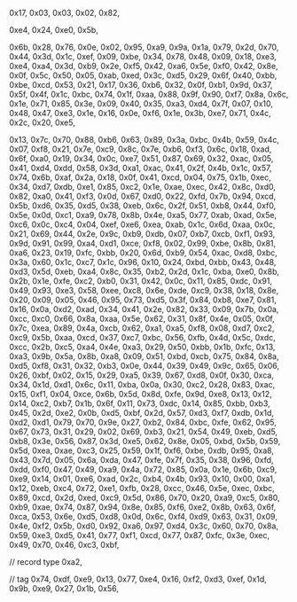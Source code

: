 0x17, 0x03, 0x03, 0x02, 0x82,

0xe4, 0x24, 0xe0, 0x5b,

0x6b, 0x28, 0x76, 0x0e, 0x02, 0x95, 0xa9, 0x9a, 0x1a, 0x79,
0x2d, 0x70, 0x44, 0x3d, 0x1c, 0xef, 0x09, 0xbe, 0x34, 0x78,
0x48, 0x09, 0x18, 0xe3, 0xe4, 0xa4, 0x3d, 0xb9, 0x2e, 0xf5,
0x42, 0xa6, 0x5e, 0xf0, 0x42, 0x8e, 0x0f, 0x5c, 0x50, 0x05,
0xab, 0xed, 0x3c, 0xd5, 0x29, 0x6f, 0x40, 0xbb, 0xbe, 0xcd,
0x53, 0x21, 0x17, 0x36, 0xb6, 0x32, 0x0f, 0xb1, 0x9d, 0x37,
0x5f, 0x4f, 0x1c, 0xbc, 0x74, 0x1f, 0xaa, 0x88, 0x9f, 0x90,
0xf7, 0x8a, 0x6c, 0x1e, 0x71, 0x85, 0x3e, 0x09, 0x40, 0x35,
0xa3, 0xd4, 0x7f, 0x07, 0x10, 0x48, 0x47, 0xe3, 0x1e, 0x16,
0x0e, 0xf6, 0x1e, 0x3b, 0xe7, 0x71, 0x4c, 0x2c, 0x20, 0xe5,

0x13, 0x7c, 0x70, 0x88, 0xb6,
0x63, 0x89, 0x3a, 0xbc, 0x4b, 0x59, 0x4c, 0x07, 0xf8, 0x21,
0x7e, 0xc9, 0x8c, 0x7e, 0xb6, 0xf3, 0x6c, 0x18, 0xad, 0x6f,
0xa0, 0x19, 0x34, 0x0c, 0xe7, 0x51, 0x87, 0x69, 0x32, 0xac,
0x05, 0x41, 0xd4, 0xdd, 0x58, 0x3d, 0xa1, 0xac, 0x41, 0x2f,
0x4b, 0x1c, 0x57, 0x74, 0x6b, 0xaf, 0x2a, 0x18, 0x0f, 0x41,
0xcd, 0x04, 0x75, 0x1b, 0xec, 0x34, 0xd7, 0xdb, 0xe1, 0x85,
0xc2, 0x1e, 0xae, 0xec, 0x42, 0x8c, 0xd0, 0x82, 0xa0, 0x41,
0xf3, 0x0d, 0x67, 0xd0, 0x22, 0xfd, 0x7b, 0x94, 0xcd, 0x5b,
0xd6, 0x35, 0xd5, 0x38, 0xeb, 0x6c, 0x2f, 0x51, 0xb8, 0x44,
0xf0, 0x5e, 0x0d, 0xc1, 0xa9, 0x78, 0x8b, 0x4e, 0xa5, 0x77,
0xab, 0xad, 0x5e, 0xc6, 0x0c, 0xc4, 0x04, 0xef, 0xe6, 0xea,
0xab, 0x1c, 0x6d, 0xaa, 0x0c, 0x21, 0x69, 0x44, 0x2e, 0x9c,
0xb9, 0xdb, 0x07, 0xb7, 0xcb, 0xf1, 0x93, 0x9d, 0x91, 0x99,
0xa4, 0xd1, 0xce, 0xf8, 0x02, 0x99, 0xbe, 0x8b, 0x81, 0xa6,
0x23, 0x19, 0xfc, 0xbb, 0x20, 0x6d, 0xb9, 0x54, 0xac, 0xd8,
0xbc, 0x3a, 0x60, 0x1c, 0xc7, 0x1c, 0x96, 0x10, 0x24, 0xbd,
0xbb, 0x43, 0x48, 0xd3, 0x5d, 0xeb, 0xa4, 0x8c, 0x35, 0xb2,
0x2d, 0x1c, 0xba, 0xe0, 0x8b, 0x2b, 0x1e, 0xfe, 0xc2, 0xb0,
0x31, 0x42, 0x0c, 0x11, 0x85, 0xdc, 0x91, 0x49, 0x93, 0xe3,
0x58, 0xee, 0xc8, 0x6e, 0xde, 0xc9, 0x38, 0x18, 0x8e, 0x20,
0x09, 0x05, 0x46, 0x95, 0x73, 0xd5, 0x3f, 0x84, 0xb8, 0xe7,
0x81, 0x16, 0x0a, 0xd2, 0xad, 0x34, 0x41, 0x2e, 0x82, 0x33,
0x09, 0x7b, 0x0a, 0xcc, 0xc0, 0x66, 0x8a, 0xaa, 0x5e, 0x62,
0x31, 0x8f, 0x4e, 0x05, 0x0f, 0x7c, 0xea, 0x89, 0x4a, 0xcb,
0x62, 0xa1, 0xa5, 0xf8, 0x08, 0xd7, 0xc2, 0xc9, 0x5b, 0xaa,
0xcd, 0x37, 0xc7, 0xbc, 0x56, 0xfb, 0x4d, 0x5c, 0xdc, 0xcc,
0x2b, 0xc5, 0xa4, 0x4e, 0xa3, 0x29, 0x50, 0xbb, 0x1b, 0xfc,
0x13, 0xa3, 0x9b, 0x5a, 0x8b, 0xa8, 0x09, 0x51, 0xbd, 0xcb,
0x75, 0x84, 0x8a, 0xd5, 0xf8, 0x31, 0x32, 0xb3, 0x0e, 0x44,
0x39, 0x49, 0x9c, 0x65, 0x06, 0x26, 0xbf, 0x02, 0x15, 0x29,
0xa5, 0x39, 0x67, 0xd8, 0x0f, 0x30, 0xca, 0x34, 0x1d, 0xd1,
0x6c, 0x11, 0xba, 0x0a, 0x30, 0xc2, 0x28, 0x83, 0xac, 0x15,
0xf1, 0x04, 0xce, 0x6b, 0x5d, 0x8d, 0xfe, 0x9d, 0xe8, 0x13,
0x12, 0x14, 0xc2, 0xb7, 0x1b, 0x6f, 0x11, 0x73, 0xdc, 0x14,
0x85, 0xbb, 0xb3, 0x45, 0x2d, 0xe2, 0x0b, 0xd5, 0xbf, 0x2d,
0x57, 0xd3, 0xf7, 0xdb, 0x1d, 0xd2, 0xd1, 0x79, 0x70, 0x9e,
0x27, 0xb2, 0x84, 0xbc, 0xfe, 0x62, 0x95, 0x67, 0x73, 0x31,
0x29, 0x02, 0x69, 0xb3, 0x21, 0x54, 0x49, 0xeb, 0xd5, 0xb8,
0x3e, 0x56, 0x87, 0x3d, 0xe5, 0x62, 0x8e, 0x05, 0xbd, 0x5b,
0x59, 0x5d, 0xea, 0xae, 0xc3, 0x25, 0x59, 0x1f, 0xf6, 0xbe,
0xdb, 0x95, 0xa8, 0x43, 0x7d, 0x05, 0x6a, 0xda, 0x47, 0xfe,
0x7f, 0x35, 0x38, 0x96, 0xfd, 0xdd, 0xf0, 0x47, 0x49, 0xa9,
0x4a, 0x72, 0x85, 0x0a, 0x1e, 0x6b, 0xc9, 0xe9, 0x14, 0x01,
0xe6, 0xad, 0x2c, 0xb4, 0x4b, 0x93, 0x10, 0x00, 0xa1, 0x12,
0xeb, 0xc4, 0x72, 0xe1, 0xfb, 0x28, 0xcc, 0x46, 0x5e, 0xec,
0xbc, 0x89, 0xcd, 0x2d, 0xed, 0xc9, 0x5d, 0x86, 0x70, 0x20,
0xa9, 0xc5, 0x80, 0xb9, 0xae, 0x74, 0x87, 0x94, 0x8e, 0x85,
0xf6, 0xe2, 0x8b, 0x63, 0x6f, 0xca, 0x53, 0x6e, 0xd5, 0xd8,
0x0d, 0x6c, 0xf4, 0xd9, 0x63, 0x31, 0x09, 0x4e, 0xf2, 0x5b,
0xd0, 0x92, 0xa6, 0x97, 0xd4, 0x3c, 0x60, 0x70, 0x8a, 0x59,
0xe3, 0xd5, 0x41, 0x77, 0xf1, 0xcd, 0x77, 0x87, 0xfc, 0x3e,
0xec, 0x49, 0x70, 0x46, 0xc3, 0xbf,

// record type
0xa2,

// tag
0x74, 0xdf, 0xe9, 0x13, 0x77, 0xe4, 0x16, 0xf2, 0xd3, 0xef,
0x1d, 0x9b, 0xe9, 0x27, 0x1b, 0x56,